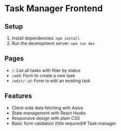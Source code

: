 # Task Manager Frontend

## Setup
1. Install dependencies: `npm install`
2. Run the development server: `npm run dev`

## Pages
- `/`: List all tasks with filter by status
- `/add`: Form to create a new task
- `/edit/:id`: Form to edit an existing task

## Features
- Client-side data fetching with Axios
- State management with React Hooks
- Responsive design with plain CSS
- Basic form validation (title required)#   T a s k - m a n a g e r  
 